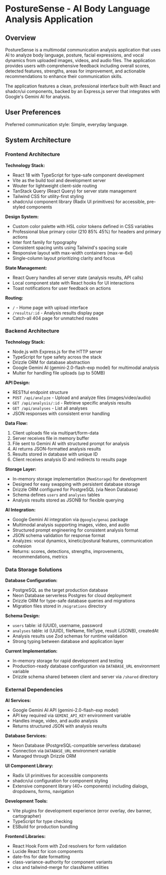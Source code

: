 # PostureSense - AI Body Language Analysis Application

## Overview

PostureSense is a multimodal communication analysis application that uses AI to analyze body language, posture, facial expressions, and vocal dynamics from uploaded images, videos, and audio files. The application provides users with comprehensive feedback including overall scores, detected features, strengths, areas for improvement, and actionable recommendations to enhance their communication skills.

The application features a clean, professional interface built with React and shadcn/ui components, backed by an Express.js server that integrates with Google's Gemini AI for analysis.

## User Preferences

Preferred communication style: Simple, everyday language.

## System Architecture

### Frontend Architecture

**Technology Stack:**
- React 18 with TypeScript for type-safe component development
- Vite as the build tool and development server
- Wouter for lightweight client-side routing
- TanStack Query (React Query) for server state management
- Tailwind CSS for utility-first styling
- shadcn/ui component library (Radix UI primitives) for accessible, pre-styled components

**Design System:**
- Custom color palette with HSL color tokens defined in CSS variables
- Professional blue primary color (210 85% 45%) for headers and primary actions
- Inter font family for typography
- Consistent spacing units using Tailwind's spacing scale
- Responsive layout with max-width containers (max-w-6xl)
- Single-column layout prioritizing clarity and focus

**State Management:**
- React Query handles all server state (analysis results, API calls)
- Local component state with React hooks for UI interactions
- Toast notifications for user feedback on actions

**Routing:**
- `/` - Home page with upload interface
- `/results/:id` - Analysis results display page
- Catch-all 404 page for unmatched routes

### Backend Architecture

**Technology Stack:**
- Node.js with Express.js for the HTTP server
- TypeScript for type safety across the stack
- Drizzle ORM for database abstraction
- Google Gemini AI (gemini-2.0-flash-exp model) for multimodal analysis
- Multer for handling file uploads (up to 50MB)

**API Design:**
- RESTful endpoint structure
- `POST /api/analyze` - Upload and analyze files (images/video/audio)
- `GET /api/analysis/:id` - Retrieve specific analysis results
- `GET /api/analyses` - List all analyses
- JSON responses with consistent error handling

**Data Flow:**
1. Client uploads file via multipart/form-data
2. Server receives file in memory buffer
3. File sent to Gemini AI with structured prompt for analysis
4. AI returns JSON-formatted analysis results
5. Results stored in database with unique ID
6. Client receives analysis ID and redirects to results page

**Storage Layer:**
- In-memory storage implementation (`MemStorage`) for development
- Designed for easy swapping with persistent database storage
- Drizzle ORM configured for PostgreSQL (via Neon Database)
- Schema defines `users` and `analyses` tables
- Analysis results stored as JSONB for flexible querying

**AI Integration:**
- Google Gemini AI integration via `@google/genai` package
- Multimodal analysis supporting images, video, and audio
- Structured prompt engineering for consistent analysis format
- JSON schema validation for response format
- Analyzes: vocal dynamics, kinetic/postural features, communication cohesion
- Returns: scores, detections, strengths, improvements, recommendations, metrics

### Data Storage Solutions

**Database Configuration:**
- PostgreSQL as the target production database
- Neon Database serverless Postgres for cloud deployment
- Drizzle ORM for type-safe database queries and migrations
- Migration files stored in `/migrations` directory

**Schema Design:**
- `users` table: id (UUID), username, password
- `analyses` table: id (UUID), fileName, fileType, result (JSONB), createdAt
- Analysis results use Zod schemas for runtime validation
- Strong typing between database and application layer

**Current Implementation:**
- In-memory storage for rapid development and testing
- Production-ready database configuration via `DATABASE_URL` environment variable
- Drizzle schema shared between client and server via `/shared` directory

### External Dependencies

**AI Services:**
- Google Gemini AI API (gemini-2.0-flash-exp model)
- API key required via `GEMINI_API_KEY` environment variable
- Handles image, video, and audio analysis
- Returns structured JSON with analysis results

**Database Services:**
- Neon Database (PostgreSQL-compatible serverless database)
- Connection via `DATABASE_URL` environment variable
- Managed through Drizzle ORM

**UI Component Library:**
- Radix UI primitives for accessible components
- shadcn/ui configuration for component styling
- Extensive component library (40+ components) including dialogs, dropdowns, forms, navigation

**Development Tools:**
- Vite plugins for development experience (error overlay, dev banner, cartographer)
- TypeScript for type checking
- ESBuild for production bundling

**Frontend Libraries:**
- React Hook Form with Zod resolvers for form validation
- Lucide React for icon components
- date-fns for date formatting
- class-variance-authority for component variants
- clsx and tailwind-merge for className utilities